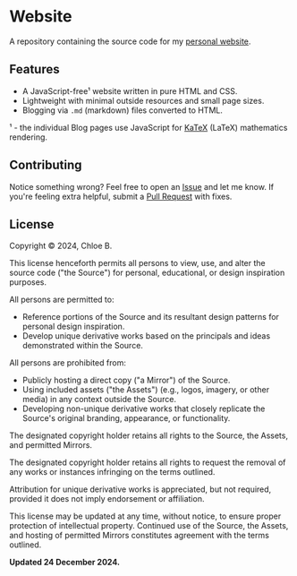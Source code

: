 # Website

A repository containing the source code for my [personal website](https://chloe.bio/).

## Features

* A JavaScript-free¹ website written in pure HTML and CSS.
* Lightweight with minimal outside resources and small page sizes.
* Blogging via `.md` (markdown) files converted to HTML.

¹ - the individual Blog pages use JavaScript for [KaTeX](https://katex.org/) (LaTeX) mathematics rendering.

## Contributing

Notice something wrong? Feel free to open an [Issue](https://github.com/chloe-dev/Website/issues) and let me know. If
you're feeling extra helpful, submit a [Pull Request](https://github.com/chloe-dev/Website/pulls) with fixes.

## License

Copyright © 2024, Chloe B.

This license henceforth permits all persons to view, use, and alter the source code ("the Source") for personal,
educational, or design inspiration purposes.

All persons are permitted to:

* Reference portions of the Source and its resultant design patterns for personal design inspiration.
* Develop unique derivative works based on the principals and ideas demonstrated within the Source.

All persons are prohibited from:

* Publicly hosting a direct copy ("a Mirror") of the Source.
* Using included assets ("the Assets") (e.g., logos, imagery, or other media) in any context outside the Source.
* Developing non-unique derivative works that closely replicate the Source's original branding, appearance, or functionality.

The designated copyright holder retains all rights to the Source, the Assets, and permitted Mirrors.

The designated copyright holder retains all rights to request the removal of any works or instances infringing on the terms outlined.

Attribution for unique derivative works is appreciated, but not required, provided it does not imply endorsement or affiliation.

This license may be updated at any time, without notice, to ensure proper protection of intellectual property. Continued
use of the Source, the Assets, and hosting of permitted Mirrors constitutes agreement with the terms outlined.

**Updated 24 December 2024.**